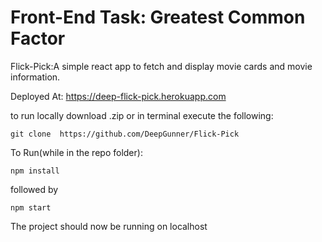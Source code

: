 # Front-End Task: Greatest Common Factor


Flick-Pick:A simple react app to fetch and display movie cards and movie information.

  

Deployed At: https://deep-flick-pick.herokuapp.com

to run locally download .zip or in terminal execute the following:

`git clone  https://github.com/DeepGunner/Flick-Pick`


To Run(while in the repo folder): 

`npm install`


followed by


`npm start`



The project should now be running on localhost
